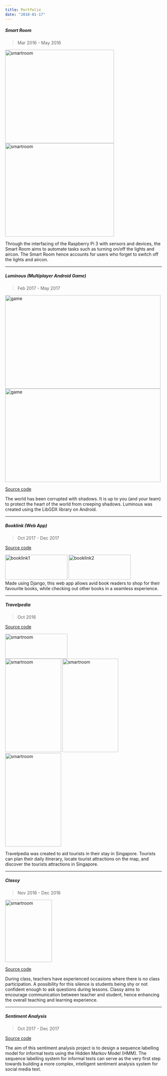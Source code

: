 ```yaml
---
title: Portfolio
date: "2018-01-17"
---
```


##### Smart Room
> Mar 2016 - May 2016

<img src="https://raw.githubusercontent.com/pinardy/pinardy.github.io/source/src/pages/portfolio/portfolio/Front-AngledView.PNG" alt="smartroom" width="350" height="300">
<img src="https://raw.githubusercontent.com/pinardy/pinardy.github.io/source/src/pages/portfolio/portfolio/Front-View.PNG" alt="smartroom" width="350" height="300">

Through the interfacing of the Raspberry Pi 3 with sensors and devices, the Smart Room aims to automate tasks such as turning on/off the lights and aircon. The Smart Room hence accounts for users who forget to switch off the lights and aircon.

<hr>

##### Luminous (Multiplayer Android Game)
> Feb 2017 - May 2017

<img src="https://raw.githubusercontent.com/pinardy/pinardy.github.io/source/src/pages/portfolio/portfolio/game_main.jpg" alt="game" width="500" height="300">
<img src="https://raw.githubusercontent.com/pinardy/pinardy.github.io/source/src/pages/portfolio/portfolio/game_1.png" alt="game" width="500" height="300">

<a href="https://github.com/pinardy/Luminous/">Source code</a>

The world has been corrupted with shadows. It is up to you (and your team) to protect the heart of the world from creeping shadows. Luminous was created using the LibGDX library on Android. 

<hr>

##### Booklink (Web App)
> Oct 2017 - Dec 2017

<a href="https://github.com/pinardy/Booklink/">Source code</a>
<br>

<img src="https://raw.githubusercontent.com/pinardy/pinardy.github.io/source/src/assets/images/projects/booklink1.JPG" alt="booklink1" width="200" height="80">

<img src="https://raw.githubusercontent.com/pinardy/pinardy.github.io/source/src/assets/images/projects/booklink2.JPG" alt="booklink2" width="200" height="80">

<br>
Made using Django, this web app allows avid book readers to shop for their favourite books, while checking out other books in a seamless experience.  

<hr>

##### Travelpedia
> Oct 2016 

<a href="https://github.com/pinardy/Travelpedia/">Source code</a>
<br>

<img src="https://raw.githubusercontent.com/pinardy/pinardy.github.io/source/src/pages/portfolio/portfolio/travelpedia.png" alt="smartroom" width="200" height="80">
<br>
<img src="https://raw.githubusercontent.com/pinardy/pinardy.github.io/source/src/pages/portfolio/portfolio/travelpedia1.png" alt="smartroom" width="180" height="300">
<img src="https://raw.githubusercontent.com/pinardy/pinardy.github.io/source/src/pages/portfolio/portfolio/travelpedia2.png" alt="smartroom" width="180" height="300">
<img src="https://raw.githubusercontent.com/pinardy/pinardy.github.io/source/src/pages/portfolio/portfolio/travelpedia3.png" alt="smartroom" width="180" height="300">

Travelpedia was created to aid tourists in their stay in Singapore. Tourists can plan their daily itinerary, locate tourist attractions on the map, and discover the tourists attractions in Singapore. 

<hr>

##### Classy
> Nov 2016 - Dec 2016

<img src="https://raw.githubusercontent.com/pinardy/pinardy.github.io/source/src/pages/portfolio/portfolio/classy.png" alt="smartroom" width="150" height="200">

<a href="https://github.com/pinardy/Classy">Source code</a>
<br>

During class, teachers have experienced occasions where there is no class participation. A possibility for this silence is students being shy or not confident enough to ask questions during lessons. Classy aims to encourage communication between teacher and student, hence enhancing the overall teaching and learning experience.

<hr>

##### Sentiment Analysis
> Oct 2017 - Dec 2017

<a href="https://github.com/pinardy/sentiment-analysis">Source code</a>
<br>

The aim of this sentiment analysis project is to design a sequence labelling model for informal texts using the Hidden Markov Model (HMM). The sequence labelling system for informal texts can serve as the very first step towards building a more complex, intelligent sentiment analysis system for social media text.



